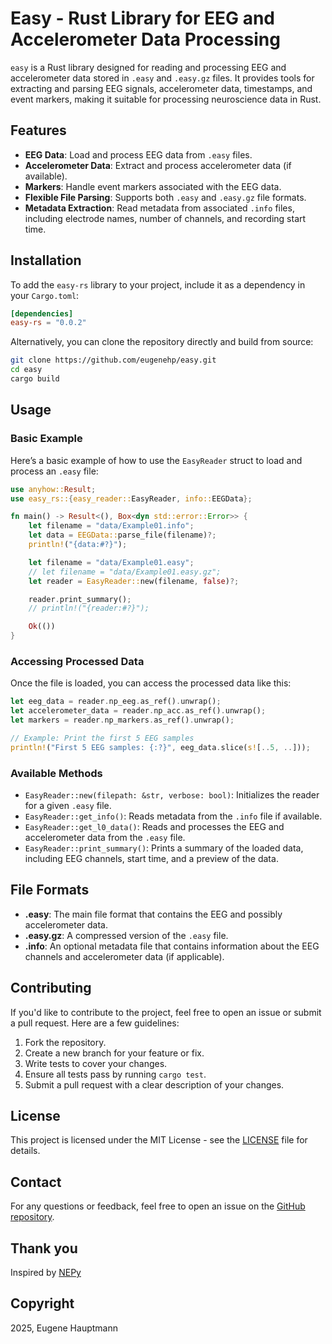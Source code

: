 
# Easy - Rust Library for EEG and Accelerometer Data Processing

`easy` is a Rust library designed for reading and processing EEG and accelerometer data stored in `.easy` and `.easy.gz` files. It provides tools for extracting and parsing EEG signals, accelerometer data, timestamps, and event markers, making it suitable for processing neuroscience data in Rust.

## Features

- **EEG Data**: Load and process EEG data from `.easy` files.
- **Accelerometer Data**: Extract and process accelerometer data (if available).
- **Markers**: Handle event markers associated with the EEG data.
- **Flexible File Parsing**: Supports both `.easy` and `.easy.gz` file formats.
- **Metadata Extraction**: Read metadata from associated `.info` files, including electrode names, number of channels, and recording start time.

## Installation

To add the `easy-rs` library to your project, include it as a dependency in your `Cargo.toml`:

```toml
[dependencies]
easy-rs = "0.0.2"
```

Alternatively, you can clone the repository directly and build from source:

```bash
git clone https://github.com/eugenehp/easy.git
cd easy
cargo build
```

## Usage

### Basic Example

Here’s a basic example of how to use the `EasyReader` struct to load and process an `.easy` file:

```rust
use anyhow::Result;
use easy_rs::{easy_reader::EasyReader, info::EEGData};

fn main() -> Result<(), Box<dyn std::error::Error>> {
    let filename = "data/Example01.info";
    let data = EEGData::parse_file(filename)?;
    println!("{data:#?}");

    let filename = "data/Example01.easy";
    // let filename = "data/Example01.easy.gz";
    let reader = EasyReader::new(filename, false)?;

    reader.print_summary();
    // println!("{reader:#?}");

    Ok(())
}

```

### Accessing Processed Data

Once the file is loaded, you can access the processed data like this:

```rust
let eeg_data = reader.np_eeg.as_ref().unwrap();
let accelerometer_data = reader.np_acc.as_ref().unwrap();
let markers = reader.np_markers.as_ref().unwrap();

// Example: Print the first 5 EEG samples
println!("First 5 EEG samples: {:?}", eeg_data.slice(s![..5, ..]));
```

### Available Methods

- `EasyReader::new(filepath: &str, verbose: bool)`: Initializes the reader for a given `.easy` file.
- `EasyReader::get_info()`: Reads metadata from the `.info` file if available.
- `EasyReader::get_l0_data()`: Reads and processes the EEG and accelerometer data from the `.easy` file.
- `EasyReader::print_summary()`: Prints a summary of the loaded data, including EEG channels, start time, and a preview of the data.

## File Formats

- **.easy**: The main file format that contains the EEG and possibly accelerometer data.
- **.easy.gz**: A compressed version of the `.easy` file.
- **.info**: An optional metadata file that contains information about the EEG channels and accelerometer data (if applicable).

## Contributing

If you'd like to contribute to the project, feel free to open an issue or submit a pull request. Here are a few guidelines:

1. Fork the repository.
2. Create a new branch for your feature or fix.
3. Write tests to cover your changes.
4. Ensure all tests pass by running `cargo test`.
5. Submit a pull request with a clear description of your changes.

## License

This project is licensed under the MIT License - see the [LICENSE](LICENSE) file for details.

## Contact

For any questions or feedback, feel free to open an issue on the [GitHub repository](https://github.com/eugenehp/easy).

## Thank you

Inspired by [NEPy](https://github.com/Neuroelectrics/NEPy)

## Copyright

2025, Eugene Hauptmann